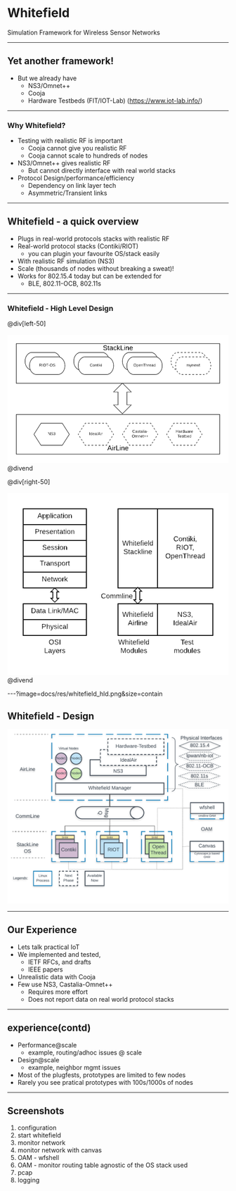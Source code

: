 # Whitefield

Simulation Framework for Wireless Sensor Networks

---
## Yet another framework!

- But we already have
    - NS3/Omnet++
    - Cooja
    - Hardware Testbeds (FIT/IOT-Lab) (https://www.iot-lab.info/)

---
### Why Whitefield?

- Testing with realistic RF is important
    - Cooja cannot give you realistic RF
    - Cooja cannot scale to hundreds of nodes
- NS3/Omnet++ gives realistic RF
    - But cannot directly interface with real world stacks
- Protocol Design/performance/efficiency
    - Dependency on link layer tech
    - Asymmetric/Transient links

---
## Whitefield - a quick overview

- Plugs in real-world protocols stacks with realistic RF
- Real-world protocol stacks (Contiki/RIOT)
    - you can plugin your favourite OS/stack easily
- With realistic RF simulation (NS3)
- Scale (thousands of nodes without breaking a sweat)!
- Works for 802.15.4 today but can be extended for
    - BLE, 802.11-OCB, 802.11s

---
### Whitefield - High Level Design

@div[left-50]
<br><br>
![Modules](docs/res/module_design.png)
@divend

@div[right-50]
<br><br>
![Stack](docs/res/stacking.png)
@divend

---?image=docs/res/whitefield_hld.png&size=contain
## Whitefield - Design

![Whitefield Design](docs/res/whitefield_hld.png)

---
## Our Experience
- Lets talk practical IoT
- We implemented and tested,
    - IETF RFCs, and drafts
    - IEEE papers
- Unrealistic data with Cooja
- Few use NS3, Castalia-Omnet++
    - Requires more effort
    - Does not report data on real world protocol stacks

---
## experience(contd)
- Performance@scale
    - example, routing/adhoc issues @ scale
- Design@scale
    - example, neighbor mgmt issues
- Most of the plugfests, prototypes are limited to few nodes
- Rarely you see pratical prototypes with 100s/1000s of nodes

---
## Screenshots
1. configuration
2. start whitefield
3. monitor network
4. monitor network with canvas
5. OAM - wfshell
6. OAM - monitor routing table agnostic of the OS stack used
7. pcap
8. logging
